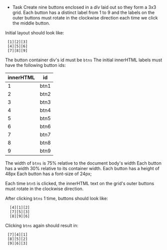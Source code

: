 * Task
Create nine buttons enclosed in a _div_ laid out so they form a 3x3 grid.
Each button has a distinct label from 1 to 9 and the labels on the outer buttons must
  rotate in the clockwise direction each time we click the middle button.
  
 Initial layout should look like:
 ```
  [1][2][3]
  [4][5][6]
  [7][8][9]
```

The button container div's id must be `btns`
The initial innerHTML labels must have the following button ids:

| innerHTML | id   |
|-----------|------|
| 1         | btn1 |
| 2         | btn2 |
| 3         | btn3 |
| 4         | btn4 |
| 5         | btn5 |
| 6         | btn6 |
| 7         | btn7 |
| 8         | btn8 |
| 9         | btn9 |

The width of `btns` is 75% relative to the document body's width
Each button has a width 30% relative to its container width.
Each button has a height of 48px
Each button has a font-size of 24px;

Each time `btn5` is clicked, the innerHTML text on the grid's outer buttons must rotate in the clockwise direction.

After clicking `btns` 1 time, buttons should look like:
  ```
    [4][1][2]
    [7][5][3]
    [8][9][6]
 ```
 
 Clicking `btns` again should result in:
 ```
  [7][4][1]
  [8][5][2]
  [9][6][3]
 ```
